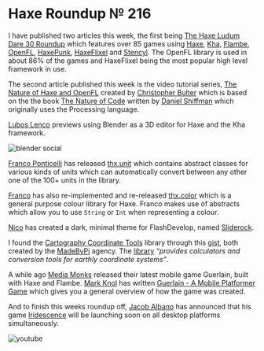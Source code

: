 [_template]: ../templates/roundup.html
[date]: / "2014-09-05 13:48:00"
[modified]: / "2014-09-05 15:07:00"
[“”]: a ""
# Haxe Roundup № 216

I have published two articles this week, the first being [The Haxe Ludum Dare 30
Roundup][l1] which features over 85 games using [Haxe][l2], [Kha][l3], [Flambe][l4],
[OpenFL][l5], [HaxePunk][l6], [HaxeFlixel][l7] and [Stencyl][l8]. The OpenFL library
is used in about 86% of the games and HaxeFlixel being the most popular high 
level framework in use.

The second article published this week is the video tutorial series, [The Nature of
Haxe and OpenFL][l9] created by [Christopher Bulter][tw1] which is based on the the
book [The Nature of Code][l10] written by [Daniel Shiffman][tw2] which originally
uses the Processing language.

[Lubos Lenco][tw3] previews using Blender as a 3D editor for Haxe and the Kha framework.

![blender social](/img/216/blender.png "Use Blender as a 3D editor for Haxe and Kha")

[Franco Ponticelli][tw4] has released [thx.unit][l11] which contains abstract classes 
for various kinds of units which can automatically convert between any other one of
the 100+ units in the library.

[Franco][tw4] has also re-implemented and re-released [thx.color][l12] which is a
general purpose colour library for Haxe. Franco makes use of abstracts which
allow you to use `String` or `Int` when representing a colour.

[Nico][tw5] has created a dark, minimal theme for FlashDevelop, named [Sliderock][l13].

I found the [Cartography Coordinate Tools][l14] library through this [gist][l15], both
created by the [MadeByPi][tw6] agency. The [library][l14] _“provides calculators and 
conversion tools for earthly coordinate systems”_.

A while ago [Media Monks][tw7] released their latest mobile game Guerlain, built
with Haxe and Flambe. [Mark Knol][tw8] has written [Guerlain - A Mobile Platformer 
Game][l16] which gives you a general overview of how the game was created.

And to finish this weeks roundup off, [Jacob Albano][tw9] has announced that his
game [Iridescence][l17] will be launching soon on all desktop platforms 
simultaneously.

![youtube](THKPfOyo5z4)

[tw1]: https://twitter.com/zionviller "@zionviller"
[tw2]: https://twitter.com/shiffman "@shiffman"
[tw3]: https://twitter.com/luboslenco "@luboslenco"
[tw4]: https://twitter.com/fponticelli "@fponticelli"
[tw5]: https://twitter.com/nico_m__ "@nico_m__"
[tw6]: https://github.com/MadeByPi "@MadeByPi"
[tw7]: https://twitter.com/MediaMonks "@MediaMonks"
[tw8]: https://twitter.com/mknol "@mknol"
[tw9]: https://twitter.com/jacobalbano "@jacobalbano"

[l1]: http://haxe.io/ld/30/ "The Haxe Ludum Dare 30 Roundup"
[l2]: http://haxe.io/ld/30/#Haxe "LD30 Games made with Haxe"
[l3]: http://haxe.io/ld/30/#Kha "LD30 Games made with Kha"
[l4]: http://haxe.io/ld/30/#Flambe "LD30 Games made with Flambe"
[l5]: http://haxe.io/ld/30/#OpenFL "LD30 Games made with OpenFL"
[l6]: http://haxe.io/ld/30/#HaxePunk "LD30 Games made with HaxePunk"
[l7]: http://haxe.io/ld/30/#HaxeFlixel "LD30 Games made with HaxeFlixel"
[l8]: http://haxe.io/ld/30/#Stencyl "LD30 Games made with Stencyl"
[l9]: http://haxe.io/videos/noc/what-is-it/ "What is The Nature of Code"
[l10]: http://natureofcode.com/ "The Nature of Code"
[l11]: https://github.com/fponticelli/thx.unit "thx.unit on GitHub"
[l12]: https://github.com/fponticelli/thx.color "thx.color on GitHub"
[l13]: https://github.com/NicoM1/Slickrock-FlashDevelop "Sliderock FlashDevelop Theme"
[l14]: https://github.com/MadeByPi/cartography-coordinate-tools "Cartography Coordinate Tools on GitHub"
[l15]: https://gist.github.com/MadeByPi/e4ca09d123ef25888427 "UK Post Codes to Lat and Lon on GitHub"
[l16]: http://blog.stroep.nl/2014/08/guerlain-a-mobile-platformer-game/ "Guerlain - A Mobile Platformer Game"
[l17]: http://jacobalbano.itch.io/iridescence "Iridescence - A puzzle game about discovery"